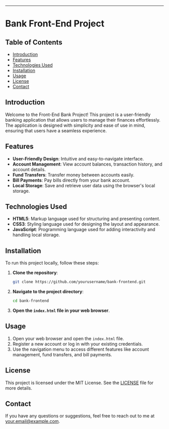 
---

# Bank Front-End Project

## Table of Contents
- [Introduction](#introduction)
- [Features](#features)
- [Technologies Used](#technologies-used)
- [Installation](#installation)
- [Usage](#usage)
- [License](#license)
- [Contact](#contact)

## Introduction
Welcome to the Front-End Bank Project! This project is a user-friendly banking application that allows users to manage their finances effortlessly. The application is designed with simplicity and ease of use in mind, ensuring that users have a seamless experience.

## Features
- **User-Friendly Design**: Intuitive and easy-to-navigate interface.
- **Account Management**: View account balances, transaction history, and account details.
- **Fund Transfers**: Transfer money between accounts easily.
- **Bill Payments**: Pay bills directly from your bank account.
- **Local Storage**: Save and retrieve user data using the browser's local storage.

## Technologies Used
- **HTML5**: Markup language used for structuring and presenting content.
- **CSS3**: Styling language used for designing the layout and appearance.
- **JavaScript**: Programming language used for adding interactivity and handling local storage.

## Installation
To run this project locally, follow these steps:

1. **Clone the repository**:
    ```bash
    git clone https://github.com/yourusername/bank-frontend.git
    ```

2. **Navigate to the project directory**:
    ```bash
    cd bank-frontend
    ```

3. **Open the `index.html` file in your web browser**.

## Usage
1. Open your web browser and open the `index.html` file.
2. Register a new account or log in with your existing credentials.
3. Use the navigation menu to access different features like account management, fund transfers, and bill payments.


## License
This project is licensed under the MIT License. See the [LICENSE](LICENSE) file for more details.

## Contact
If you have any questions or suggestions, feel free to reach out to me at [your.email@example.com](mailto:harsha.kamakshigari@gmail.com).

